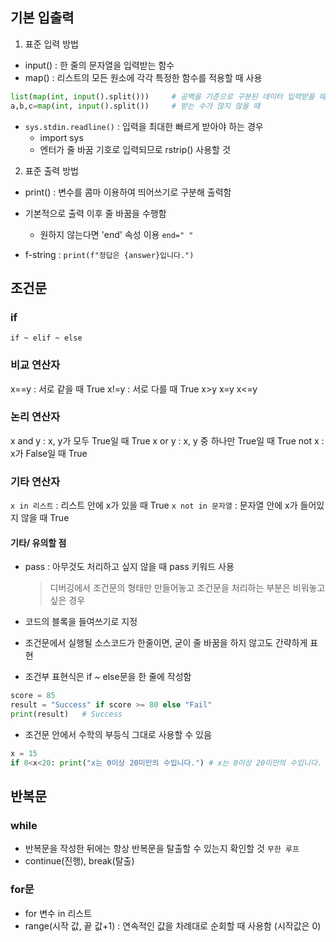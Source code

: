 ## 기본 입출력

1. 표준 입력 방법

- input() : 한 줄의 문자열을 입력받는 함수
- map() : 리스트의 모든 원소에 각각 특정한 함수를 적용할 때 사용

```python
list(map(int, input().split()))     # 공백을 기준으로 구분된 데이터 입력받을 때
a,b,c=map(int, input().split())     # 받는 수가 많지 않을 때
```

- `sys.stdin.readline()` : 입력을 최대한 빠르게 받아야 하는 경우
  - import sys
  - 엔터가 줄 바꿈 기호로 입력되므로 rstrip() 사용할 것

2. 표준 출력 방법

- print() : 변수를 콤마 이용하여 띄어쓰기로 구분해 출력함
- 기본적으로 출력 이후 줄 바꿈을 수행함

  - 원하지 않는다면 'end' 속성 이용 `end=" "`

- f-string : `print(f"정답은 {answer}입니다.")`

## 조건문

### if

`if ~ elif ~ else`

### 비교 연산자

x==y : 서로 같을 때 True
x!=y : 서로 다를 때 True
x>y x<y
x>=y x<=y

### 논리 연산자

x and y : x, y가 모두 True일 때 True
x or y : x, y 중 하나만 True일 때 True
not x : x가 False일 때 True

### 기타 연산자

`x in 리스트` : 리스트 안에 x가 있을 때 True
`x not in 문자열` : 문자열 안에 x가 들어있지 않을 때 True

#### 기타/ 유의할 점

- pass : 아무것도 처리하고 싶지 않을 때 pass 키워드 사용

  > 디버깅에서 조건문의 형태만 만들어놓고 조건문을 처리하는 부분은 비워놓고 싶은 경우

- 코드의 블록을 들여쓰기로 지정
- 조건문에서 실행될 소스코드가 한줄이면, 굳이 줄 바꿈을 하지 않고도 간략하게 표현
- 조건부 표현식은 if ~ else문을 한 줄에 작성함

```python
score = 85
result = "Success" if score >= 80 else "Fail"
print(result)   # Success
```

- 조건문 안에서 수학의 부등식 그대로 사용할 수 있음

```python
x = 15
if 0<x<20: print("x는 0이상 20미만의 수입니다.") # x는 0이상 20미만의 수입니다.
```

## 반복문

### while

- 반복문을 작성한 뒤에는 항상 반복문을 탈출할 수 있는지 확인할 것 `무한 루프`
- continue(진행), break(탈출)

### for문

- for 변수 in 리스트
- range(시작 값, 끝 값+1) : 연속적인 값을 차례대로 순회할 때 사용함 (시작값은 0)
